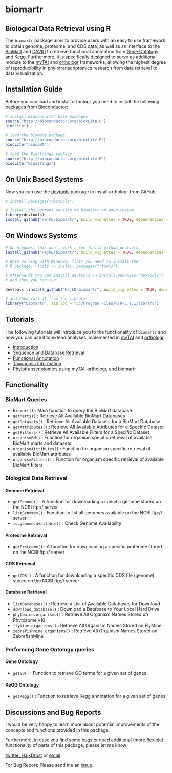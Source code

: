 biomartr
========

## Biological Data Retrieval using R

The `biomartr` package aims to provide users with an easy to use framework to obtain genome, proteome, and CDS data, as well as an interface to the [BioMart](http://www.biomart.org/) and [DAVID](http://david.abcc.ncifcrf.gov/) to retrieve functional annotation from [Gene Ontology](http://geneontology.org/page/go-enrichment-analysis) and [Kegg](http://www.genome.jp/kegg/). Furthermore, it is specifically designed to serve as additional module to
the [myTAI](https://github.com/HajkD/myTAI) and [orthologr](https://github.com/HajkD/orthologr) frameworks, allowing the highest degree of reproducibility in phylotranscriptomics research from data retrieval to data visualization.


## Installation Guide

Before you can load and install orthologr you need to install the following packages from [Bioconductor](http://www.bioconductor.org/):

```r
# install Bioconductor base packages
source("http://bioconductor.org/biocLite.R")
biocLite()

# load the biomaRt package
source("http://bioconductor.org/biocLite.R")
biocLite("biomaRt")

# load the Biostrings package
source("http://bioconductor.org/biocLite.R")
biocLite("Biostrings")
```

## On Unix Based Systems

Now you can use the [devtools](http://cran.r-project.org/web/packages/devtools/index.html) package to install orthologr from GitHub.

```r
# install.packages("devtools")

# install the current version of biomartr on your system
library(devtools)
install_github("HajkD/biomartr", build_vignettes = TRUE, dependencies = TRUE)

```

## On Windows Systems

```r
# On Windows, this won't work - see ?build_github_devtools
install_github("HajkD/biomartr", build_vignettes = TRUE, dependencies = TRUE)

# When working with Windows, first you need to install the
# R package: rtools -> install.packages("rtools")

# Afterwards you can install devtools -> install.packages("devtools")
# and then you can run:

devtools::install_github("HajkD/biomartr", build_vignettes = TRUE, dependencies = TRUE)

# and then call it from the library
library("biomartr", lib.loc = "C:/Program Files/R/R-3.1.1/library")
```

## Tutorials

The following tutorials will introduce you to the
functionality of `biomartr` and how you can use it to extend
analyses implemented in [myTAI](http://cran.r-project.org/web/packages/myTAI/index.html) and [orthologr](https://github.com/HajkD/orthologr).

- [Introduction](https://github.com/HajkD/biomartr/tree/master/vignettes/Introduction.Rmd)
- [Sequence and Database Retrieval](https://github.com/HajkD/biomartr/tree/master/vignettes/Sequence_Retrieval.Rmd)
- [Functional Annotation](https://github.com/HajkD/biomartr/tree/master/vignettes/Functional_Annotation.Rmd)
- [Taxonomic Information](https://github.com/HajkD/biomartr/tree/master/vignettes/Taxonomy.Rmd)
- [Phylotranscriptomics using myTAI, orthologr, and biomartr](https://github.com/HajkD/biomartr/tree/master/vignettes/Phylotranscriptomics.Rmd)


## Functionality

### BioMart Queries

* `biomart()` : Main function to query the BioMart database
* `getMarts()` : Retrieve All Available BioMart Databases
* `getDatasets()` : Retrieve All Available Datasets for a BioMart Database
* `getAttributes()` : Retrieve All Available Attributes for a Specific Dataset
* `getFilters()` : Retrieve All Available Filters for a Specific Dataset
* `organismBM()` : Function for organism specific retrieval of available BioMart marts and datasets
* `organismAttributes()` : Function for organism specific retrieval of available BioMart attributes
* `organismFilters()` : Function for organism specific retrieval of available BioMart filters


### Biological Data Retrieval

#### Genome Retrieval

* `getGenome()` : A function for downloading a specific genome stored on the NCBI ftp:// server
* `listGenomes()` : Function to list all genomes available on the NCBI ftp:// server
* `is.genome.available()` : Check Genome Availability
#### Proteome Retrieval

* `getProteome()` : A function for downloading a specific proteome stored on the NCBI ftp:// server

#### CDS Retrieval

* `getCDS()` : A function for downloading a specific CDS file (genome) stored on the NCBI ftp:// server

#### Database Retrieval

* `listDatabases()` : Retrieve a List of Available Databases for Download
* `download_database()` : Download a Database to Your Local Hard Drive
* `phytomine.organisms()` : Retrieve All Organism Names Stored on Phytozome v10
* `flymine.organisms()` : Retrieve All Organism Names Stored on FlyMine
* `zebrafishmine.organisms()` : Retrieve All Organism Names Stored on ZebrafishMine

### Performing Gene Ontology queries

#### Gene Ontology

* `getGO()` : Function to retrieve GO terms for a given set of genes

#### KeGG Ontology

* `getKegg()` : Function to retrieve Kegg annotation for a given set of genes

## Discussions and Bug Reports

I would be very happy to learn more about potential improvements of the concepts and functions
provided in this package.

Furthermore, in case you find some bugs or need additional (more flexible) functionality of parts
of this package, please let me know:

[twitter: HajkDrost](https://twitter.com/hajkdrost) or  [email](hajk-georg.drost@informatik.uni-halle.de)

For Bug Report: Please send me an [issue](https://github.com/HajkD/biomartr/issues).


